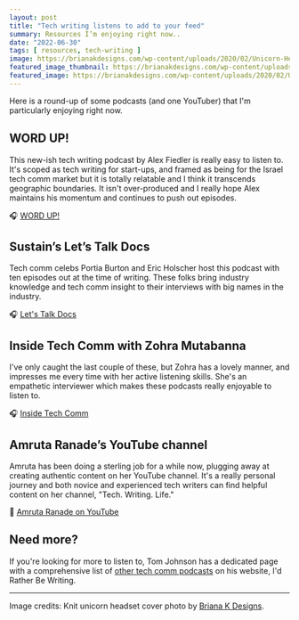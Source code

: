 ```yaml
---
layout: post
title: "Tech writing listens to add to your feed"
summary: Resources I’m enjoying right now..
date: "2022-06-30"
tags: [ resources, tech-writing ]
image: https://brianakdesigns.com/wp-content/uploads/2020/02/Unicorn-Headphones-8.jpg
featured_image_thumbnail: https://brianakdesigns.com/wp-content/uploads/2020/02/Unicorn-Headphones-8.jpg
featured_image: https://brianakdesigns.com/wp-content/uploads/2020/02/Unicorn-Headphones-8.jpg
---
```


Here is a round-up of some podcasts (and one YouTuber) that I'm particularly enjoying right now. 


## WORD UP! 

This new-ish tech writing podcast by Alex Fiedler is really easy to listen to. It's scoped as tech writing for start-ups, and framed as being for the Israel tech comm market but it is totally relatable and I think it transcends geographic boundaries. It isn't over-produced and I really hope Alex maintains his momentum and continues to push out episodes. 

🎧 [WORD UP!](https://open.spotify.com/show/6kfqhXUS7SdpiP1CdHnoUA)


## Sustain’s Let’s Talk Docs

Tech comm celebs Portia Burton and Eric Holscher host this podcast with ten episodes out at the time of writing. These folks bring industry knowledge and tech comm insight to their interviews with big names in the industry.

🎧 [Let's Talk Docs](https://ltd-podcast.sustainoss.org/)

## Inside Tech Comm with Zohra Mutabanna

I've only caught the last couple of these, but Zohra has a lovely manner, and impresses me every time with her active listening skills. She's an empathetic interviewer which makes these podcasts really enjoyable to listen to. 

🎧 [Inside Tech Comm](https://www.insidetechcomm.show/1728253)

## Amruta Ranade’s YouTube channel

Amruta has been doing a sterling job for a while now, plugging away at creating authentic content on her YouTube channel. It's a really personal journey and both novice and experienced tech writers can find helpful content on her channel, "Tech. Writing. Life."

🎥 [Amruta Ranade on YouTube](https://www.youtube.com/c/AmrutaRanade)


## Need more?

If you're looking for more to listen to, Tom Johnson has a dedicated page with a comprehensive list of [other tech comm podcasts](https://idratherbewriting.com/technical-writing-podcasts/) on his website,  I'd Rather Be Writing.

---

Image credits: Knit unicorn headset cover photo by [Briana K Designs](https://brianakdesigns.com/unicorn-headphone-wrap/).
